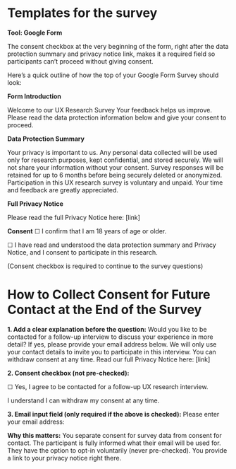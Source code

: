 # Templates for the survey 

**Tool: Google Form**

The consent checkbox at the very beginning of the form, right after the data protection summary and privacy notice link, makes it a required field so participants can’t proceed without giving consent. 

Here’s a quick outline of how the top of your Google Form Survey should look:

**Form Introduction**

Welcome to our UX Research Survey
Your feedback helps us improve. Please read the data protection information below and give your consent to proceed.

**Data Protection Summary**

Your privacy is important to us. Any personal data collected will be used only for research purposes, kept confidential, and stored securely. We will not share your information without your consent.
Survey responses will be retained for up to 6 months before being securely deleted or anonymized.
Participation in this UX research survey is voluntary and unpaid. Your time and feedback are greatly appreciated.

**Full Privacy Notice**

Please read the full Privacy Notice here: [link]

**Consent**
☐ I confirm that I am 18 years of age or older.

☐ I have read and understood the data protection summary and Privacy Notice, and I consent to participate in this research.

(Consent checkbox is required to continue to the survey questions)



# How to Collect Consent for Future Contact at the End of the Survey

**1. Add a clear explanation before the question:**
Would you like to be contacted for a follow-up interview to discuss your experience in more detail?
If yes, please provide your email address below.
We will only use your contact details to invite you to participate in this interview. You can withdraw consent at any time.
Read our full Privacy Notice here: [link]

**2. Consent checkbox (not pre-checked):**

☐ Yes, I agree to be contacted for a follow-up UX research interview.

I understand I can withdraw my consent at any time.

**3. Email input field (only required if the above is checked):**
Please enter your email address:


**Why this matters:**
You separate consent for survey data from consent for contact.
The participant is fully informed what their email will be used for.
They have the option to opt-in voluntarily (never pre-checked).
You provide a link to your privacy notice right there.
